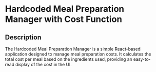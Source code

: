 # Hardcoded Meal Preparation Manager with Cost Function

## Description
The Hardcoded Meal Preparation Manager is a simple React-based application designed to manage meal preparation costs. It calculates the total cost per meal based on the ingredients used, providing an easy-to-read display of the cost in the UI.
